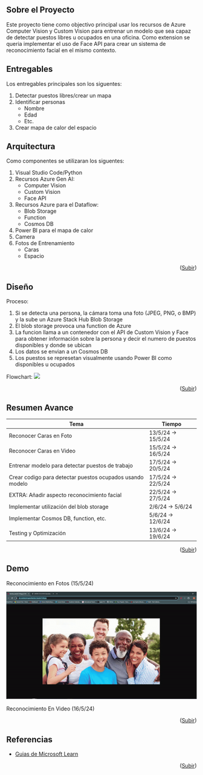 <a name="readme-top"></a>

## Sobre el Proyecto

Este proyecto tiene como objectivo principal usar los recursos de Azure Computer Vision y Custom Vision para entrenar un modelo que sea capaz de detectar puestos libres u ocupados en una oficina. Como extension se queria implementar el uso de Face API para crear un sistema de reconocimiento facial en el mismo contexto.

## Entregables

Los entregables principales son los siguentes:
1. Detectar puestos libres/crear un mapa
2. Identificar personas
   - Nombre
   - Edad
   - Etc.
4. Crear mapa de calor del espacio

## Arquitectura

Como componentes se utilizaran los siguentes:
1. Visual Studio Code/Python
2. Recursos Azure Gen AI:
   - Computer Vision
   - Custom Vision
   - Face API
4. Recursos Azure para el Dataflow:
   - Blob Storage
   - Function
   - Cosmos DB
6. Power BI para el mapa de calor
7. Camera
8. Fotos de Entrenamiento
   - Caras
   - Espacio

<p align="right">(<a href="#readme-top">Subir</a>)</p>

## Diseño
Proceso:
1. Si se detecta una persona, la cámara toma una foto (JPEG, PNG, o BMP) y la sube un Azure Stack Hub Blob Storage
2. El blob storage provoca una function de Azure
3. La funcion llama a un contenedor con el API de Custom Vision y Face para obtener información sobre la persona y decir el numero de puestos disponibles y donde se ubican
4. Los datos se envian a un Cosmos DB
5. Los puestos se represetan visualmente usando Power BI como disponibles u ocupados

Flowchart:
![](https://github.com/pablosabaterlp/ProyectoPractica/blob/505b96f94100560c1c3a6264817779b764c5df8c/FaceRecognitionAzure/Extra/dise%C3%B1o2.png)

<p align="right">(<a href="#readme-top">Subir</a>)</p>

## Resumen Avance

|    Tema       | Tiempo |
| ------------- | ------------- |
| Reconocer Caras en Foto | 13/5/24 -> 15/5/24 |
| Reconocer Caras en Video | 15/5/24 -> 16/5/24 |
| Entrenar modelo para detectar puestos de trabajo | 17/5/24 -> 20/5/24 |
| Crear codigo para detectar puestos ocupados usando modelo | 17/5/24 -> 22/5/24 |
| EXTRA: Añadir aspecto reconocimiento facial | 22/5/24 -> 27/5/24 |
| Implementar utilización del blob storage | 2/6/24 -> 5/6/24 |
| Implementar Cosmos DB, function, etc. | 5/6/24 -> 12/6/24 |
| Testing y Optimización | 13/6/24 -> 19/6/24 |

<p align="right">(<a href="#readme-top">Subir</a>)</p>

## Demo

Reconocimiento en Fotos (15/5/24)

![](https://github.com/pablosabaterlp/ProyectoPractica/blob/866d609e9bd3f5f5792336910f7601ea52951a56/FaceRecognitionAzure/Extra/demo.gif)

Reconocimiento En Video (16/5/24)



<p align="right">(<a href="#readme-top">Subir</a>)</p>

## Referencias
* [Guias de Microsoft Learn](https://learn.microsoft.com/en-us/azure/ai-services/computer-vision/)

<p align="right">(<a href="#readme-top">Subir</a>)</p>




